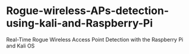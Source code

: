 # Rogue-wireless-APs-detection-using-kali-and-Raspberry-Pi
Real-Time Rogue Wireless Access Point Detection with the Raspberry Pi and Kali OS 
